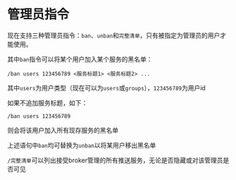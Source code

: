 # 管理员指令

现在支持三种管理员指令：`ban`、`unban`和`完整清单`，只有被指定为管理员的用户才能使用。

其中`ban`指令可以将某个用户加入某个服务的黑名单：

`/ban users 123456789 <服务标题1> <服务标题2> ...`

其中`users`为用户类型（现在可以为`users`或`groups`），`123456789`为用户id

如果不追加服务标题，如下：

`/ban users 123456789`

则会将该用户加入所有现存服务的黑名单

上述语句中`ban`均可替换为`unban`以将某用户移出黑名单

`/完整清单`可以列出接受broker管理的所有推送服务，无论是否隐藏或对该管理员是否可见

